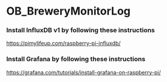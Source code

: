 # OB_BreweryMonitorLog

### Install InfluxDB v1 by following these instructions
https://pimylifeup.com/raspberry-pi-influxdb/

### Install Grafana by following these instructions
https://grafana.com/tutorials/install-grafana-on-raspberry-pi/
